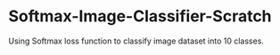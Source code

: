 # Softmax-Image-Classifier-Scratch
Using Softmax loss function to classify image dataset into 10 classes.
